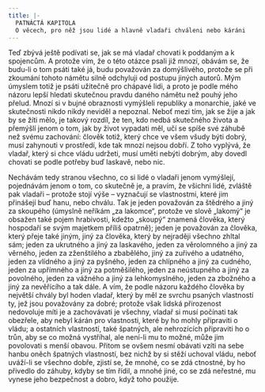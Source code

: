```yaml
---
title: |-
  PATNÁCTÁ KAPITOLA
  O věcech, pro něž jsou lidé a hlavně vladaři chváleni nebo káráni
---
```


Teď zbývá ještě podívati se, jak se má vladař chovati k poddaným a k spojencům. A protože vím, že o této otázce psali již mnozí, obávám se, že budu-li o tom psáti také já, budu považován za domýšlivého, protože se při zkoumání tohoto námětu silně odchyluji od postupu jiných autorů. Mým úmyslem totiž je psáti užitečně pro chápavé lidi, a proto je podle mého názoru lepší hledati skutečnou pravdu daného námětu než pouhý jeho přelud. Mnozí si v bujné obraznosti vymýšleli republiky a monarchie, jaké ve skutečnosti nikdo nikdy neviděl a nepoznal. Neboť mezi tím, jak se žije a jak by se žíti mělo, je takový rozdíl, že ten, kdo nedbá skutečného života a přemýšlí jenom o tom, jak by život vypadati měl, učí se spíše své záhubě než svému zachování: člověk totiž, který chce ve všem všudy býti dobrý, musí zahynouti v prostředí, kde tak mnozí nejsou dobří. Z toho vyplývá, že vladař, který si chce vládu udržeti, musí uměti nebýti dobrým, aby dovedl chovati se podle potřeby buď laskavě, nebo nic.

Nechávám tedy stranou všechno, co si lidé o vladaři jenom vymýšlejí, pojednávám jenom o tom, co skutečně je, a pravím, že všichni lidé, zvláště pak vladaři – protože stojí výše – vyznačují se vlastnostmi, které jim přinášejí buď hanu, nebo chválu. Tak je jeden považován za štědrého a jiný za skoupého (úmyslně neříkám „za lakomce“, protože ve slově „lakomý“ je obsažen také pojem hrabivosti, kdežto „skoupý“ znamená člověka, který hospodaří se svým majetkem příliš opatrně); jeden je považován za člověka, který přeje také jiným, jiný za člověka, který by nejraději všechno zhltal sám; jeden za ukrutného a jiný za laskavého, jeden za věrolomného a jiný za věrného, jeden za zženštilého a zbabělého, jiný za zuřivého a udatného, jeden za vlídného a jiný za pyšného, jeden za chlípného a jiný za cudného, jeden za upřímného a jiný za potměšilého, jeden za neústupného a jiný za povolného, jeden za vážného a jiný za lehkomyslného, jeden za zbožného a jiný za nevěřícího a tak dále. A vím, že podle názoru každého člověka by největší chvály byl hoden vladař, který by měl ze svrchu psaných vlastností ty, jež jsou považovány za dobré; protože však lidská přirozenost nedovoluje míti je a zachovávati je všechny, vladař si musí počínati tak obezřele, aby nebyl kárán pro vlastnosti, které by ho mohly připraviti o vládu; a ostatních vlastností, také špatných, ale nehrozících připraviti ho o trůn, aby se co možná vystříhal, ale není-li mu to možné, může jim povolovati s menší obavou. Přitom se ovšem nesmí obávati vzíti na sebe hanbu oněch špatných vlastností, bez nichž by si stěží uchoval vládu, neboť uváží-li se všechno dobře, zjistí se, že mnohé, co se zdá ctnostné, by ho přivedlo do záhuby, kdyby se tím řídil, a mnohé jiné, co se zdá neřestné, mu vynese jeho bezpečnost a dobro, když toho použije.
